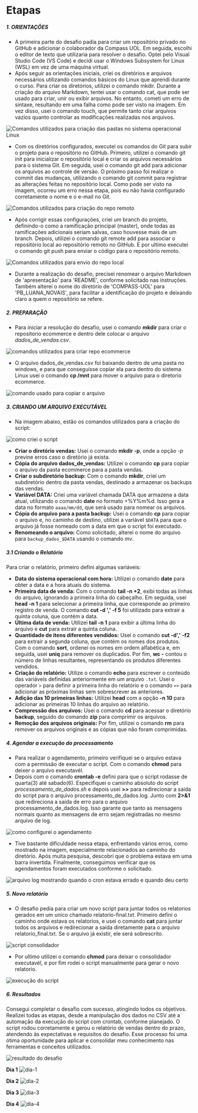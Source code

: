 
# Etapas


##### 1. ORIENTAÇÕES

- A primeira parte do desafio padia para criar um repositório privado no GitHub e adicionar o colaborador da Compass UOL. Em seguida, escolhi o editor de texto que utilizaria para resolver o desafio. Optei pelo Visual Studio Code (VS Code) e decidi usar o Windows Subsystem for Linux (WSL) em vez de uma máquina virtual.
- Após seguir as orientações iniciais, criei os diretórios e arquivos necessários utilizando comandos básicos do Linux que aprendi durante o curso. Para criar os diretórios, utilizei o comando mkdir. Durante a criação do arquivo Markdown, tentei usar o comando cat, que pode ser usado para criar, unir ou exibir arquivos. No entanto, cometi um erro de sintaxe, resultando em uma falha como pode ser visto na imagem. Em vez disso, usei o comando touch, que permite tanto criar arquivos vazios quanto controlar as modificações realizadas nos arquivos.

![Comandos utilizados para criação das pastas no sistema operacional Linux](/Sprint_1/evidencias/3-pastas.png)

- Com os diretórios configurados, executei os comandos do Git para subir o projeto para o repositório no GitHub. Primeiro, utilizei o comando git init para inicializar o repositório local e criar os arquivos necessários para o sistema Git. Em seguida, usei o comando git add para adicionar os arquivos ao controle de versão. O próximo passo foi realizar o commit das mudanças, utilizando o comando git commit para registrar as alterações feitas no repositório local. Como pode ser visto na imagem, ocorreu um erro nessa etapa, pois eu não havia configurado corretamente o nome e o e-mail no Git. 

![Comandos utilizados para criação do repo remoto](/Sprint_1/evidencias/4-commit.png)
 

- Após corrigir essas configurações, criei um branch do projeto, definindo-o como a ramificação principal (master), onde todas as ramificações adicionais seriam salvas, caso houvesse mais de um branch. Depois, utilizei o comando git remote add para associar o repositório local ao repositório remoto no GitHub. E por ultimo executei o comando git push para enviar o código para o repositório remoto.

![Comandos utilizados para envio do repo local](/Sprint_1/evidencias/5-branch.png)
 
- Durante a realização do desafio, precisei renomear o arquivo Markdown de 'apresentação' para 'README', conforme solicitado nas instruções. Também alterei o nome do diretório de 'COMPASS-UOL' para 'PB_LUANA_NOVAIS', para facilitar a identificação do projeto e deixando claro a quem o repositório se refere.


##### 2. PREPARAÇÃO

- Para iniciar a resolução do desafio, usei o comando **mkdir** para criar o repositorio ecommerce e dentro dele colocar o arquivo *dados_de_vendas.csv*. 

![comandos utilizados para criar repo ecommerce](/Sprint_1/evidencias/6-ecommerce.png)

- O arquivo dados_de_vendas.csv foi baixando dentro de uma pasta no windows, e para que conseguisse copiar ela para dentro do sistema Linux usei o comando **cp /mnt** para mover o arquivo para o diretorio ecommerce. 

![comando usado para copiar o arquivo](/Sprint_1/evidencias/7-copia-dados.png)

##### 3. CRIANDO UM ARQUIVO EXECUTÁVEL
- Na imagem abaixo, estão os comandos utilizados para a criação do script:

![como criei o script](/Sprint_1/evidencias/8-script.png)

- **Criar o diretório vendas:** Usei o comando **mkdir -p**, onde a opção *-p* previne erros caso o diretório já exista.
- **Cópia do arquivo dados_de_vendas:** Utilizei o comando **cp** para copiar o arquivo da pasta ecommerce para a pasta vendas.
- **Criar o subdiretório backup:** Com o comando **mkdir**, criei um subdiretório dentro da pasta vendas, destinado a armazenar os backups das vendas.
- **Variável DATA:** Criei uma variável chamada DATA que armazena a data atual, utilizando o comando **date** no formato +%Y%m%d. Isso gera a data no formato `aaaa/mm/dd`, que será usado para nomear os arquivos.
- **Cópia do arquivo para a pasta backup:** Usei o comando **cp** para copiar o arquivo e, no caminho de destino, utilizei a variável `$DATA` para que o arquivo já fosse nomeado com a data em que o script foi executado.
- **Renomeando o arquivo:** Como solicitado, alterei o nome do arquivo para `backup_dados_$DATA` usando o comando *mv*.

##### 3.1 Criando o Relatório


Para criar o relatório, primeiro defini algumas variáveis:

- **Data do sistema operacional com hora:** Utilizei o comando **date** para obter a data e a hora atuais do sistema.
- **Primeira data de venda:** Com o comando **tail -n +2**, exibi todas as linhas do arquivo, ignorando a primeira linha do cabeçalho. Em seguida, usei **head -n 1** para selecionar a primeira linha, que corresponde ao primeiro registro de venda. O comando **cut -d ',' -f 5** foi utilizado para extrair a quinta coluna, que contém a data.
- **Última data de venda:** Utilizei **tail -n 1** para exibir a última linha do arquivo e **cut** para extrair a quinta coluna.
- **Quantidade de itens diferentes vendidos:** Usei o comando **cut -d',' -f2** para extrair a segunda coluna, que contém os nomes dos produtos. Com o comando **sort**, ordenei os nomes em ordem alfabética e, em seguida, usei **uniq** para remover os duplicados. Por fim, **wc -** contou o número de linhas resultantes, representando os produtos diferentes vendidos.
- **Criação do relatório:** Utilize o comando **echo** para escrever o conteúdo das variáveis definidas anteriormente em um arquivo `.txt`. Usei o operador `>` para definir a primeira linha do relatório e o comando `>>` para adicionar as próximas linhas sem sobrescrever as anteriores.
- **Adição das 10 primeiras linhas:** Utilizei **head** com a opção **-n 10** para adicionar as primeiras 10 linhas do arquivo ao relatório.
- **Compressão dos arquivos:** Usei o comando **cd** para acessar o diretório **backup**, seguido do comando **zip** para comprimir os arquivos.
- **Remoção dos arquivos originais:** Por fim, utilizei o comando **rm** para remover os arquivos originais e as cópias que não foram comprimidas.
    
##### 4. Agendar a execução do processamento
- Para realizar o agendamento, primeiro verifiquei se o arquivo estava com a permissão de executar o script. Com o comando **chmod**  para deixer o arquivo executavél. 
- Depois com o comando **crontab -e** defini para que o script rodasse de quarta(3) até sabado(6). Especifiquei o caminho absoluto do script *processamento_de_dados.sh* e depois usei **>>** para redirecionar a saída do script para o arquivo processamento_de_dados.log. Junto com **2>&1** que redireciona a saída de erro para o arquivo processamento_de_dados.log. Isso garante que tanto as mensagens normais quanto as mensagens de erro sejam registradas no mesmo arquivo de log.

![como configurei o agendamento](/Sprint_1/evidencias/9-cron.png)

- Tive bastante dificuldade nessa etapa, enfrentando vários erros, como mostrado na imagem, especialmente relacionados ao caminho do diretório. Após muita pesquisa, descobri que o problema estava em uma barra invertida. Finalmente, conseguimos verificar que os agendamentos foram executados conforme o solicitado.

![arquivo log mostrando quando o cron estava errado e quando deu certo](/Sprint_1/evidencias/10-log.png)

##### 5. Novo relatório

- O desafio pedia para criar um novo script para juntar todos os relatorios gerados em um unico chamado relatorio-final.txt. Primeiro defini o caminho onde estava os relatorios, e usei o comando **cat** para juntar todos os arquivos e redirecionar a saída diretamente para o arquivo relatorio_final.txt. Se o arquivo já existir, ele será sobrescrito.

![script consolidador](/Sprint_1/evidencias/consolidador.png)

- Por ultimo utilizei o comando **chmod** para deixar o consolidador executavél, e por fim rodei o script manualmente para gerar o novo relatorio. 

![execução do script](/Sprint_1/evidencias/11-relatorio-final.png)

##### 6. Resultados
Consegui completar o desafio com sucesso, atingindo todos os objetivos. Realizei todas as etapas, desde a manipulação dos dados no CSV até a automação da execução do script com crontab, conforme planejado. O script rodou corretamente e gerou o relatório de vendas dentro do prazo, atendendo às expectativas e requisitos do desafio. Esse processo foi uma ótima oportunidade para aplicar e consolidar meu conhecimento nas ferramentas e conceitos utilizados.

![resultado do desafio](/Sprint_1/evidencias/resultado.png)

**Dia 1**
![dia-1](/Sprint_1/evidencias/dia-1.png)

**Dia 2**
![dia-2](/Sprint_1/evidencias/dia-2.png)

**Dia 3**
![dia-3](/Sprint_1/evidencias/dia-3.png)

**Dia 4**
![dia-4](/Sprint_1/evidencias/dia-4.png)
